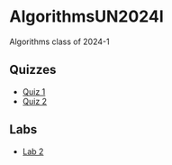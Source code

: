 # AlgorithmsUN2024I
Algorithms class of 2024-1 <br />

## Quizzes
- [Quiz 1](https://drive.google.com/file/d/1rzWiCk_QygS3I8vgInNoHjn68KQO2PDQ/view?usp=sharing)
- [Quiz 2](https://drive.google.com/file/d/1gTSvEkfyebQbbAcfr63Zhmwa0rVDgjfZ/view?usp=sharing)

## Labs
- [Lab 2](https://drive.google.com/file/d/1ssth-7Y7-LaOLER6fOst-6nRbLJp9krf/view?usp=sharing)
